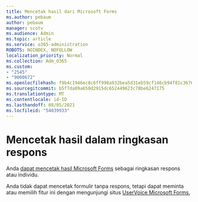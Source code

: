 ```yaml
---
title: Mencetak hasil dari Microsoft Forms
ms.author: pebaum
author: pebaum
manager: scotv
ms.audience: Admin
ms.topic: article
ms.service: o365-administration
ROBOTS: NOINDEX, NOFOLLOW
localization_priority: Normal
ms.collection: Adm_O365
ms.custom:
- "2545"
- "9000672"
ms.openlocfilehash: f9b4c1946ec8c6ff998a932bea5d31eb59cf146cb94f81c3676ccf25eebf9e33
ms.sourcegitcommit: b5f7da89a650d2915dc652449623c78be6247175
ms.translationtype: MT
ms.contentlocale: id-ID
ms.lasthandoff: 08/05/2021
ms.locfileid: "54039933"
---
```

# <a name="print-results-in-a-summary-of-responses"></a>Mencetak hasil dalam ringkasan respons

Anda [dapat mencetak hasil Microsoft Forms](https://support.office.com/article/print-a-form-22100b98-ba3c-41c1-9513-f76caca664fc) sebagai ringkasan respons atau individu. 

Anda tidak dapat mencetak formulir tanpa respons, tetapi dapat meminta atau memilih fitur ini dengan mengunjungi situs [UserVoice Microsoft Forms.](https://microsoftforms.uservoice.com/forums/386451-welcome-to-microsoft-forms-suggestion-box)
